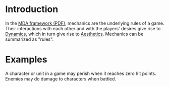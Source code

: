 # Introduction
In the [MDA framework (PDF)](https://users.cs.northwestern.edu/~hunicke/MDA.pdf), mechanics are the
underlying rules of a game. Their interactions with each other and with the players' desires give
rise to [Dynamics](/dynamics), which in turn give rise to [Aesthetics](/aesthetics). Mechanics can be
summarized as "rules".

# Examples
A character or unit in a game may perish when it reaches zero hit points. Enemies may do damage to
characters when battled.
